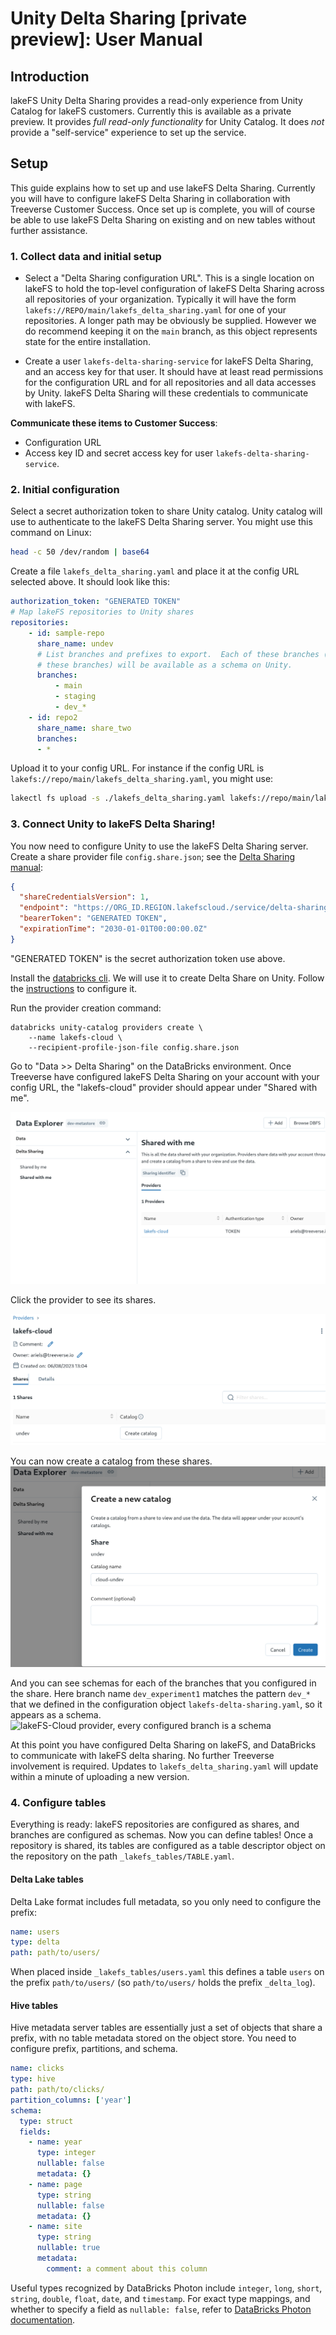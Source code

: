 # Unity Delta Sharing [private preview]: User Manual

## Introduction

lakeFS Unity Delta Sharing provides a read-only experience from Unity
Catalog for lakeFS customers.  Currently this is available as a private
preview.  It provides _full read-only functionality_ for Unity Catalog.  It
does _not_ provide a "self-service" experience to set up the service.

## Setup

This guide explains how to set up and use lakeFS Delta Sharing.  Currently
you will have to configure lakeFS Delta Sharing in collaboration with
Treeverse Customer Success.  Once set up is complete, you will of course be
able to use lakeFS Delta Sharing on existing and on new tables without
further assistance.

### 1. Collect data and initial setup

* Select a "Delta Sharing configuration URL".  This is a single location on lakeFS
  to hold the top-level configuration of lakeFS Delta Sharing across all
  repositories of your organization.  Typically it will have the form
  `lakefs://REPO/main/lakefs_delta_sharing.yaml` for one of your
  repositories.  A longer path may be obviously be supplied.  However we do
  recommend keeping it on the `main` branch, as this object represents state
  for the entire installation.

* Create a user `lakefs-delta-sharing-service` for lakeFS Delta Sharing, and
  an access key for that user.  It should have at least read permissions for
  the configuration URL and for all repositories and all data accesses by
  Unity.  lakeFS Delta Sharing will these credentials to communicate with
  lakeFS.

**Communicate these items to Customer Success**:

* Configuration URL
* Access key ID and secret access key for user `lakefs-delta-sharing-service`.

### 2. Initial configuration

Select a secret authorization token to share Unity catalog.  Unity catalog
will use to authenticate to the lakeFS Delta Sharing server.  You might use
this command on Linux:

```sh
head -c 50 /dev/random | base64
```

Create a file `lakefs_delta_sharing.yaml` and place it at the config URL
selected above.  It should look like this:

```yaml
authorization_token: "GENERATED TOKEN"
# Map lakeFS repositories to Unity shares
repositories:
    - id: sample-repo
      share_name: undev
      # List branches and prefixes to export.  Each of these branches (and only
      # these branches) will be available as a schema on Unity.
      branches:
          - main
          - staging
          - dev_*
    - id: repo2
      share_name: share_two
      branches:
      - *
```

Upload it to your config URL.  For instance if the config URL is
`lakefs://repo/main/lakefs_delta_sharing.yaml`, you might use:

```sh
lakectl fs upload -s ./lakefs_delta_sharing.yaml lakefs://repo/main/lakefs_delta_sharing.yaml
```

### 3. Connect Unity to lakeFS Delta Sharing!

You now need to configure Unity to use the lakeFS Delta Sharing server.
Create a share provider file `config.share.json`; see the [Delta Sharing
manual][databricks-delta-sharing]:

   ```json
   {
     "shareCredentialsVersion": 1,
     "endpoint": "https://ORG_ID.REGION.lakefscloud./service/delta-sharing/v1",
     "bearerToken": "GENERATED TOKEN",
     "expirationTime": "2030-01-01T00:00:00.0Z"
   }
   ```

"GENERATED TOKEN" is the secret authorization token use above.

Install the [databricks cli][databricks-cli].  We will use it to create
Delta Share on Unity.  Follow the
[instructions](https://docs.databricks.com/dev-tools/cli/index.html#set-up-authentication-using-a-databricks-personal-access-token)
to configure it.

Run the provider creation command:
   ```shell
   databricks unity-catalog providers create \
       --name lakefs-cloud \
       --recipient-profile-json-file config.share.json
   ```

Go to "Data >> Delta Sharing" on the DataBricks environment.  Once Treeverse
have configured lakeFS Delta Sharing on your account with your config URL,
the "lakefs-cloud" provider should appear under "Shared with me".

![lakeFS-Cloud provider appearing on DataBricks Delta Sharing / Shared with me](./unity-delta-sharing-provider.png)

Click the provider to see its shares.

![lakeFS-Cloud provider, showing share and "create catalog"](./unity-delta-sharing-shares.png)

You can now create a catalog from these shares.
![lakeFS-Cloud provider, create catalog from share](./unity-delta-sharing-create-catalog.png)

And you can see schemas for each of the branches that you configured in the
share.  Here branch name `dev_experiment1` matches the pattern `dev_*` that
we defined in the configuration object `lakefs-delta-sharing.yaml`, so it
appears as a schema.  ![lakeFS-Cloud provider, every configured branch is a
schema](./unity-delta-sharing-schema-per-branch.png)

At this point you have configured Delta Sharing on lakeFS, and DataBricks to
communicate with lakeFS delta sharing.  No further Treeverse involvement is
required.  Updates to `lakefs_delta_sharing.yaml` will update within a
minute of uploading a new version.

### 4. Configure tables

Everything is ready: lakeFS repositories are configured as shares, and
branches are configured as schemas.  Now you can define tables!  Once a
repository is shared, its tables are configured as a table descriptor object
on the repository on the path `_lakefs_tables/TABLE.yaml`.

#### Delta Lake tables

Delta Lake format includes full metadata, so you only need to configure the prefix:

```yaml
name: users
type: delta
path: path/to/users/
```

When placed inside `_lakefs_tables/users.yaml` this defines a table `users`
on the prefix `path/to/users/` (so `path/to/users/` holds the prefix
`_delta_log`).

#### Hive tables

Hive metadata server tables are essentially just a set of objects that share
a prefix, with no table metadata stored on the object store.  You need to
configure prefix, partitions, and schema.

```yaml
name: clicks
type: hive
path: path/to/clicks/
partition_columns: ['year']
schema:
  type: struct
  fields:
    - name: year
      type: integer
      nullable: false
      metadata: {}
    - name: page
      type: string
      nullable: false
      metadata: {}
    - name: site
      type: string
      nullable: true
      metadata:
        comment: a comment about this column
```

Useful types recognized by DataBricks Photon include `integer`, `long`,
`short`, `string`, `double`, `float`, `date`, and `timestamp`.  For exact
type mappings, and whether to specify a field as `nullable: false`, refer to
[DataBricks Photon documentation][databricks-photon-types].


[databricks-delta-sharing]:  https://docs.databricks.com/data-sharing/manage-provider.html#instructions
[databricks-cli]:  https://docs.databricks.com/dev-tools/cli/index.html
[databricks-photon-types]:  https://docs.databricks.com/runtime/photon.html#photon-coverage
